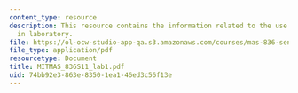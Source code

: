```yaml
---
content_type: resource
description: This resource contains the information related to the use of test equipments
  in laboratory.
file: https://ol-ocw-studio-app-qa.s3.amazonaws.com/courses/mas-836-sensor-technologies-for-interactive-environments-spring-2011/74bb92e3863e83501ea146ed3c56f13e_MITMAS_836S11_lab1.pdf
file_type: application/pdf
resourcetype: Document
title: MITMAS_836S11_lab1.pdf
uid: 74bb92e3-863e-8350-1ea1-46ed3c56f13e
---
```

